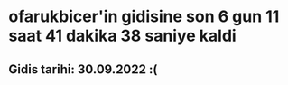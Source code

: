 # ofarukbicer'in gidisine son 6 gun 11 saat 41 dakika 38 saniye kaldi

## Gidis tarihi: 30.09.2022 :(